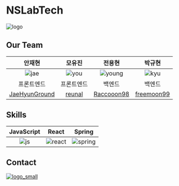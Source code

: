 # NSLabTech

![logo](https://user-images.githubusercontent.com/102667851/230327575-2d756990-721f-4b2a-beff-9a129c98a1b7.png)

## Our Team

|                 안재현                  |                 모유진                 |                전용현                |                     박규현                     |
|:------------------------------------:|:-----------------------------------:|:---------------------------------:|:-------------------------------------------:|
|                ![jae]                |               ![you]                |             ![young]              |                   ![kyu]                    |
|                프론트엔드                 |                프론트엔드                |                백엔드                |                     백엔드                     |
| [JaeHyunGround](https://github.com/JaeHyunGround) | [reunal](https://github.com/reunal) | [Raccooon98](https://github.com/Raccooon98) | [freemoon99](https://github.com/freemoon99) |

## Skills

| JavaScript |  React   |  Spring   |
|:----------:| :------: |:---------:|
|   ![js]    | ![react] | ![spring] |


## Contact
[![logo_small]](https://www.nslab.tech/)

<!-- Stack Icon Refernces -->
[logo_small]: https://user-images.githubusercontent.com/102667851/230325578-9d59743b-3ee1-4055-9e42-85c2a35c21eb.png
[react]: https://user-images.githubusercontent.com/102667851/230325589-b33304ac-51c2-441d-8958-e6e1644a09fe.svg
[spring]: https://user-images.githubusercontent.com/102667851/230325596-c1700a9d-2b41-4511-8d28-e2d63b9be036.svg
[js]: https://user-images.githubusercontent.com/102667851/230325681-5964bda4-9ea7-43b8-9441-5b5667aff477.svg

[you]: https://user-images.githubusercontent.com/102667851/230325604-2122cb6d-6226-45ee-a2d2-1b40df1fa4b1.png
[kyu]: https://user-images.githubusercontent.com/102667851/230325642-ba742aed-6f63-469c-bfb6-b5aefcf2d967.png
[jae]: https://user-images.githubusercontent.com/102667851/230325654-95254f59-a8a3-4bf1-8cfc-7125465ac5e4.jpg
[young]: https://user-images.githubusercontent.com/102667851/230325661-48c39145-28f7-40d5-ac5e-79838bcb3d8b.png
